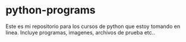 # python-programs
Este es mi repositorio para los cursos de python que estoy tomando en linea.
Incluye programas, imagenes, archivos de prueba etc..
